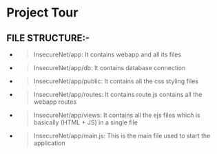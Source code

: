 # Project Tour

## FILE STRUCTURE:-

*  > InsecureNet/app: It contains webapp and all its files
*  > InsecureNet/app/db: It contains database connection
*  > InsecureNet/app/public: It contains all the css styling files
*  > InsecureNet/app/routes: It contains route.js contains all the webapp routes
*  > InsecureNet/app/views: It contains all the ejs files which is basically (HTML + JS) in a single file
*  > InsecureNet/app/main.js: This is the main file used to start the application